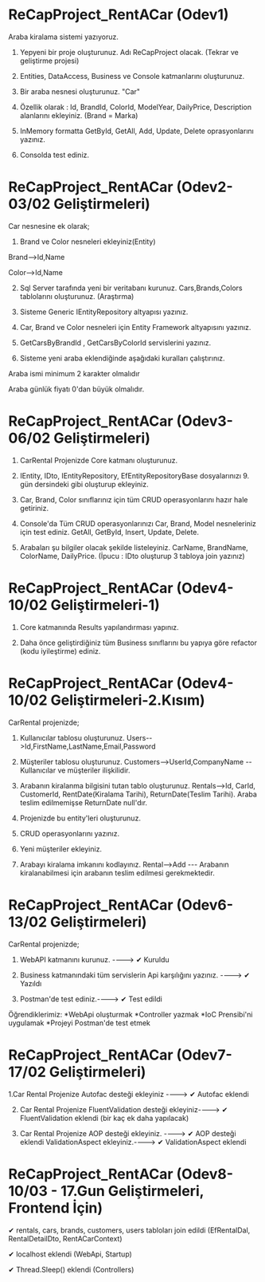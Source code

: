 # ReCapProject_RentACar (Odev1)

Araba kiralama sistemi yazıyoruz.

1. Yepyeni bir proje oluşturunuz. Adı ReCapProject olacak. (Tekrar ve geliştirme projesi)

2. Entities, DataAccess, Business ve Console katmanlarını oluşturunuz.

3. Bir araba nesnesi oluşturunuz. "Car"

4. Özellik olarak : Id, BrandId, ColorId, ModelYear, DailyPrice, Description alanlarını ekleyiniz. (Brand = Marka)

5. InMemory formatta GetById, GetAll, Add, Update, Delete oprasyonlarını yazınız.

6. Consolda test ediniz.

# ReCapProject_RentACar (Odev2- 03/02  Geliştirmeleri)

Car nesnesine ek olarak;

1. Brand ve Color nesneleri ekleyiniz(Entity)

Brand-->Id,Name

Color-->Id,Name

2. Sql Server tarafında yeni bir veritabanı kurunuz. Cars,Brands,Colors tablolarını oluşturunuz. (Araştırma)

3. Sisteme Generic IEntityRepository altyapısı yazınız.

4. Car, Brand ve Color nesneleri için Entity Framework altyapısını yazınız.

5. GetCarsByBrandId , GetCarsByColorId servislerini yazınız.

6. Sisteme yeni araba eklendiğinde aşağıdaki kuralları çalıştırınız.

Araba ismi minimum 2 karakter olmalıdır

Araba günlük fiyatı 0'dan büyük olmalıdır.

# ReCapProject_RentACar (Odev3- 06/02  Geliştirmeleri)

1. CarRental Projenizde Core katmanı oluşturunuz.

2. IEntity, IDto, IEntityRepository, EfEntityRepositoryBase dosyalarınızı 9. gün dersindeki gibi oluşturup ekleyiniz.

3. Car, Brand, Color sınıflarınız için tüm CRUD operasyonlarını hazır hale getiriniz.

4. Console'da Tüm CRUD operasyonlarınızı Car, Brand, Model nesneleriniz için test ediniz. GetAll, GetById, Insert, Update, Delete.

5. Arabaları şu bilgiler olacak şekilde listeleyiniz. CarName, BrandName, ColorName, DailyPrice. (İpucu : IDto oluşturup 3 tabloya join yazınız)

# ReCapProject_RentACar (Odev4- 10/02  Geliştirmeleri-1)

1. Core katmanında Results yapılandırması yapınız.

2. Daha önce geliştirdiğiniz tüm Business sınıflarını bu yapıya göre refactor (kodu iyileştirme) ediniz.

# ReCapProject_RentACar (Odev4- 10/02  Geliştirmeleri-2.Kısım)

CarRental projenizde;

1. Kullanıcılar tablosu oluşturunuz. Users-->Id,FirstName,LastName,Email,Password

2. Müşteriler tablosu oluşturunuz. Customers-->UserId,CompanyName  -- Kullanıcılar ve müşteriler ilişkilidir.

3. Arabanın kiralanma bilgisini tutan tablo oluşturunuz. Rentals-->Id, CarId, CustomerId, RentDate(Kiralama Tarihi), ReturnDate(Teslim Tarihi). Araba teslim edilmemişse ReturnDate null'dır.

4. Projenizde bu entity'leri oluşturunuz.

5. CRUD operasyonlarını yazınız.

6. Yeni müşteriler ekleyiniz.

7. Arabayı kiralama imkanını kodlayınız. Rental-->Add  --- Arabanın kiralanabilmesi için arabanın teslim edilmesi gerekmektedir.

# ReCapProject_RentACar (Odev6- 13/02  Geliştirmeleri)

CarRental projenizde;

1. WebAPI katmanını kurunuz. ----> ✔ Kuruldu 

2. Business katmanındaki tüm servislerin Api karşılığını yazınız. ----> ✔ Yazıldı

3. Postman'de test ediniz.----> ✔ Test edildi

Öğrendiklerimiz: 
*WebApi oluşturmak
*Controller yazmak
*IoC Prensibi'ni uygulamak
*Projeyi Postman'de test etmek

# ReCapProject_RentACar (Odev7- 17/02  Geliştirmeleri)

1.Car Rental Projenize Autofac desteği ekleyiniz ----> ✔ Autofac eklendi

2. Car Rental Projenize FluentValidation desteği ekleyiniz----> ✔ FluentValidation eklendi (bir kaç ek daha yapılacak)

3. Car Rental Projenize AOP desteği ekleyiniz. ----> ✔ AOP desteği eklendi
   ValidationAspect ekleyiniz.----> ✔ ValidationAspect eklendi
   
# ReCapProject_RentACar (Odev8- 10/03 - 17.Gun Geliştirmeleri, Frontend İçin)

  ✔ rentals, cars, brands, customers, users tabloları join edildi  (EfRentalDal, RentalDetailDto, RentACarContext)
  
  ✔ localhost eklendi (WebApi, Startup)
  
  ✔ Thread.Sleep() eklendi (Controllers)


   
   
